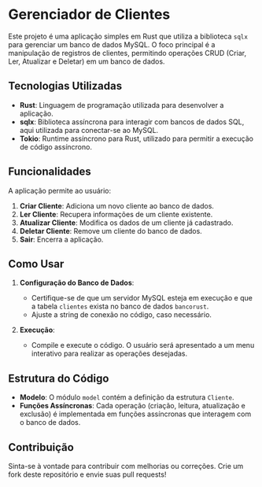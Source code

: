 # Gerenciador de Clientes

Este projeto é uma aplicação simples em Rust que utiliza a biblioteca `sqlx` para gerenciar um banco de dados MySQL. O foco principal é a manipulação de registros de clientes, permitindo operações CRUD (Criar, Ler, Atualizar e Deletar) em um banco de dados.

## Tecnologias Utilizadas

- **Rust**: Linguagem de programação utilizada para desenvolver a aplicação.
- **sqlx**: Biblioteca assíncrona para interagir com bancos de dados SQL, aqui utilizada para conectar-se ao MySQL.
- **Tokio**: Runtime assíncrono para Rust, utilizado para permitir a execução de código assíncrono.

## Funcionalidades

A aplicação permite ao usuário:

1. **Criar Cliente**: Adiciona um novo cliente ao banco de dados.
2. **Ler Cliente**: Recupera informações de um cliente existente.
3. **Atualizar Cliente**: Modifica os dados de um cliente já cadastrado.
4. **Deletar Cliente**: Remove um cliente do banco de dados.
5. **Sair**: Encerra a aplicação.

## Como Usar

1. **Configuração do Banco de Dados**: 
   - Certifique-se de que um servidor MySQL esteja em execução e que a tabela `clientes` exista no banco de dados `bancorust`.
   - Ajuste a string de conexão no código, caso necessário.

2. **Execução**:
   - Compile e execute o código. O usuário será apresentado a um menu interativo para realizar as operações desejadas.

## Estrutura do Código

- **Modelo**: O módulo `model` contém a definição da estrutura `Cliente`.
- **Funções Assíncronas**: Cada operação (criação, leitura, atualização e exclusão) é implementada em funções assíncronas que interagem com o banco de dados.

## Contribuição

Sinta-se à vontade para contribuir com melhorias ou correções. Crie um fork deste repositório e envie suas pull requests!
